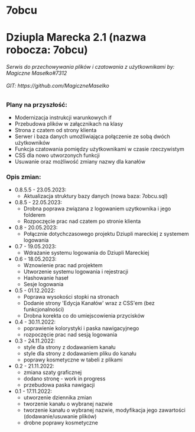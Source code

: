 # 7obcu
<h1>Dziupla Marecka 2.1 (nazwa robocza: 7obcu)</h1>
        <h6>
            Serwis do przechowywania plików i czatowania z użytkownikami by: Magiczne Masełko#7312
            <br />
            <br />
            GIT: https://github.com/MagiczneMaselko
        </h6>
        <h3>Plany na przyszłość:</h3>
        <ul style="list-style-type:square">
            <li>Modernizacja instrukcji warunkowych if</li>
            <li>Przebudowa plików w załącznikach na klasy</li>
            <li>Strona z czatem od strony klienta</li>
            <li>Serwer i baza danych umożliwiająca połączenie ze sobą dwóch użytkowników</li>
            <li>Funkcja czatowania pomiędzy użytkownikami w czasie rzeczywistym</li>
            <li>CSS dla nowo utworzonych funkcji</li>
            <li>Usuwanie oraz możliwość zmiany nazwy dla kanałów</li>
        </ul>
        <h3>Opis zmian:</h3>
        <ul class="list">
        <li>
                0.8.5.5 - 23.05.2023:
                <ul>
                  <li>Aktualizacja struktury bazy danych (nowa baza: 7obcu.sql)</li>
                </ul>
            </li>
            <li>
                0.8.5 - 22.05.2023:
                <ul>
                  <li>Drobna poprawa związana z logowaniem uzytkownika i jego folderem</li>
                  <li>Rozpoczęcie prac nad czatem po stronie klienta</li>
                </ul>
            </li>
            <li>
                0.8 - 20.05.2023:
                <ul>
                    <li>Połącznie dotychczasowego projektu Dziupli mareckiej z systemem logowania</li>
                </ul>
            </li>
            <li>
                0.7 - 19.05.2023:
                <ul>
                  <li>Wdrażanie systemu logowania do Dziupli Mareckiej</li>
                </ul>
            </li>
            <li>
                0.6 - 18.05.2023:
                <ul>
                    <li>Wznowienie prac nad projektem</li>
                    <li>Utworzenie systemu logowania i rejestracji</li>
                    <li>Hashowanie haseł</li>
                    <li>Sesje logowania</li>
                </ul>
            </li>
            <li>
                0.5 - 01.12.2022:
                <ul>
                    <li>Poprawa wysokości stopki na stronach</li>
                    <li>Dodanie strony 'Edycja Kanałów' wraz z CSS'em (bez funkcjonalności)</li>
                    <li>Drobna korekta co do umiejscowienia przycisków</li>
                </ul>
            </li>
            <li>
                0.4 - 30.11.2022:
                <ul>
                    <li>poprawienie kolorystyki i paska nawigacyjnego</li>
                    <li>rozpoczęcie prac nad sesją logowania</li>
                </ul>
            </li>
            <li>
                0.3 - 24.11.2022:
                <ul>
                    <li>style dla strony z dodawaniem kanału</li>
                    <li>style dla strony z dodawaniem pliku do kanału</li>
                    <li>poprawy kosmetyczne w tabeli z plikami</li>
                </ul>
            </li>
            <li>
                0.2 - 21.11.2022:
                <ul>
                    <li>zmiana szaty graficznej</li>
                    <li>dodano stronę - work in progress</li>
                    <li>przebudowa paska nawigacji</li>
                </ul>
            </li>
            <li>
                0.1 - 17.11.2022:
                <ul>
                    <li>utworzenie dziennika zmian</li>
                    <li>tworzenie kanału o wybranej nazwie</li>
                    <li>tworzenie kanału o wybranej nazwie, modyfikacja jego zawartości (dodawanie/usuwanie plików)</li>
                    <li>drobne poprawy kosmetyczne</li>
                </ul>
            </li>
        </ul>
